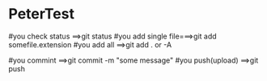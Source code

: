 # PeterTest
#you check status ==>git status
#you add single file===>git add somefile.extension
#you add all ==>git add . or -A

#you commint ==>git commit -m "some message"
#you push(upload) ==>git push
